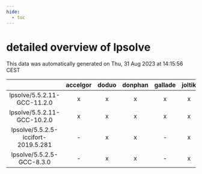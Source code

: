 ```yaml
---
hide:
  - toc
---
```


detailed overview of lpsolve
============================


This data was automatically generated on Thu, 31 Aug 2023 at 14:15:56 CEST  

| |accelgor|doduo|donphan|gallade|joltik|skitty|swalot|victini|
| :---: | :---: | :---: | :---: | :---: | :---: | :---: | :---: | :---: |
|lpsolve/5.5.2.11-GCC-11.2.0|x|x|x|x|x|x|x|x|
|lpsolve/5.5.2.11-GCC-10.2.0|x|x|x|x|x|x|x|x|
|lpsolve/5.5.2.5-iccifort-2019.5.281|-|x|x|-|x|x|-|x|
|lpsolve/5.5.2.5-GCC-8.3.0|-|x|x|-|x|x|-|x|
